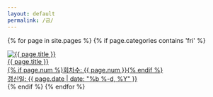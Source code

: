 ```yaml
---
layout: default
permalink: /금/
---
```

<script>
	window.onload=function(){document.getElementById("mfri").className="ctd"};
</script>
{% for page in site.pages %}
{% if page.categories contains 'fri' %}
<div class="img">
<a href="{{ page.url | prepend: site.baseurl }}">
<img src="{{ page.img }}" alt="{{ page.title }}">
<div id="img_text">{{ page.title }}
<div class="img_text">{% if page.num %}회차수: {{ page.num }}{% endif %}</div>
<div class="img_text">갱신일: {{ page.date | date: "%b %-d, %Y" }}</div></div>
</div></a>
</div>
{% endif %}
{% endfor %}